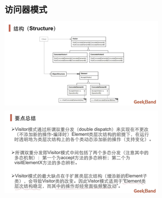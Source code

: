 # 访问器模式

![image-20210108155831499](../assets/image-20210108155831499.png)

![image-20210108155836877](../assets/image-20210108155836877.png)